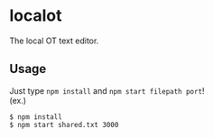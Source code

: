 # localot
The local OT text editor. 

## Usage
Just type `npm install` and `npm start filepath port`!  
(ex.)
```
$ npm install
$ npm start shared.txt 3000
```
